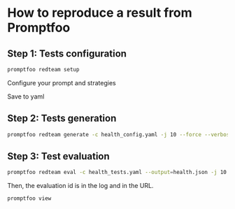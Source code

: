 # How to reproduce a result from Promptfoo

## Step 1: Tests configuration

```sh
promptfoo redteam setup
```

Configure your prompt and strategies

Save to yaml

## Step 2: Tests generation

```sh
promptfoo redteam generate -c health_config.yaml -j 10 --force --verbose -o health_tests.yaml
```

## Step 3: Test evaluation

```sh
promptfoo redteam eval -c health_tests.yaml --output=health.json -j 10 --verbose
```

Then, the evaluation id is in the log and in the URL.

```sh
promptfoo view
```
